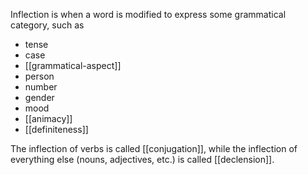Inflection is when a word is modified to express some grammatical category, such as
- tense
- case
- [[grammatical-aspect]]
- person
- number
- gender
- mood
- [[animacy]]
- [[definiteness]]

The inflection of verbs is called [[conjugation]], while the inflection of everything else (nouns, adjectives, etc.) is called [[declension]].
